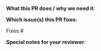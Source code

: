 <!--  Thanks for sending a pull request! Here are some tips for you:

1. If this is your first pull request, please read our contributor guidelines in the https://github.com/garden-io/garden/blob/main/CONTRIBUTING.md file.
2. Please label this pull request according to what type of issue you are addressing (see "What type of PR is this?" below)
3. Ensure you have added or run the appropriate tests for your PR.
4. If the PR is unfinished, add `WIP:` at the beginning of the title or use the GitHub Draft PR feature.
5. Please add at least two reviewers to the PR. Currently active maintainers are: @edvald, @thsig, @eysi09, and @stefreak.
-->

**What this PR does / why we need it**:

**Which issue(s) this PR fixes**:

Fixes #

**Special notes for your reviewer**:
